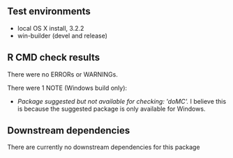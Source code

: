 ## Test environments
* local OS X install, 3.2.2
* win-builder (devel and release)

## R CMD check results
There were no ERRORs or WARNINGs. 

There were 1 NOTE (Windows build only):

* *Package suggested but not available for checking: 'doMC'.* I believe this is because the suggested package is only available for Windows.

## Downstream dependencies
There are currently no downstream dependencies for this package